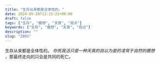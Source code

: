 ```yaml
---
title: "生存从来都是全体性的。"
date: 2024-05-28T12:15:23+08:00
draft: false
tags: ["生存", "臆想", "天真", "观点"]
keywords: ["生存", "臆想", "天真", "观点"]
description: ""
slug: "2801"
---
```


生存从来都是全体性的。 *你死我活只是一种天真的自以为是的凌驾于自然的臆想* ，那最终走向的只会是共同的死亡。